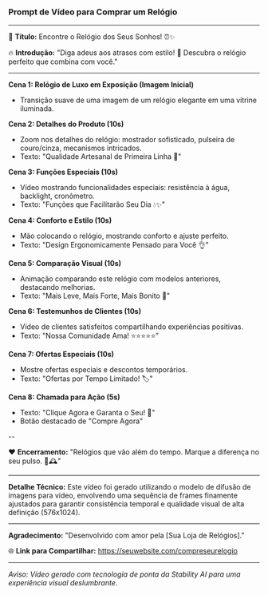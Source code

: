 ### Prompt de Vídeo para Comprar um Relógio

---

🌟 **Título:** Encontre o Relógio dos Seus Sonhos! ⏰✨

🔥 **Introdução:**
"Diga adeus aos atrasos com estilo! 🌟 Descubra o relógio perfeito que combina com você."

---

**Cena 1: Relógio de Luxo em Exposição (Imagem Inicial)**
- Transição suave de uma imagem de um relógio elegante em uma vitrine iluminada.

**Cena 2: Detalhes do Produto (10s)**
- Zoom nos detalhes do relógio: mostrador sofisticado, pulseira de couro/cinza, mecanismos intricados.
- Texto: "Qualidade Artesanal de Primeira Linha 🔄"

**Cena 3: Funções Especiais (10s)**
- Vídeo mostrando funcionalidades especiais: resistência à água, backlight, cronômetro.
- Texto: "Funções que Facilitarão Seu Dia 💧✨"

**Cena 4: Conforto e Estilo (10s)**
- Mão colocando o relógio, mostrando conforto e ajuste perfeito.
- Texto: "Design Ergonomicamente Pensado para Você 👌"

**Cena 5: Comparação Visual (10s)**
- Animação comparando este relógio com modelos anteriores, destacando melhorias.
- Texto: "Mais Leve, Mais Forte, Mais Bonito 💪"

**Cena 6: Testemunhos de Clientes (10s)**
- Vídeo de clientes satisfeitos compartilhando experiências positivas.
- Texto: "Nossa Comunidade Ama! ⭐⭐⭐⭐⭐"

**Cena 7: Ofertas Especiais (10s)**
- Mostre ofertas especiais e descontos temporários.
- Texto: "Ofertas por Tempo Limitado! 🏷️"

**Cena 8: Chamada para Ação (5s)**
- Texto: "Clique Agora e Garanta o Seu! 📲"
- Botão destacado de "Compre Agora"

--

❤️ **Encerramento:**
"Relógios que vão além do tempo. Marque a diferença no seu pulso. 🌟🕰️"

---

**Detalhe Técnico:**
Este vídeo foi gerado utilizando o modelo de difusão de imagens para vídeo, envolvendo uma sequência de frames finamente ajustados para garantir consistência temporal e qualidade visual de alta definição (576x1024).

---

**Agradecimento:**
"Desenvolvido com amor pela [Sua Loja de Relógios]."

🌐 **Link para Compartilhar:**
https://seuwebsite.com/compreseurelogio

---

*Aviso: Vídeo gerado com tecnologia de ponta da Stability AI para uma experiência visual deslumbrante.*
